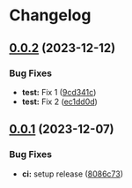 # Changelog

## [0.0.2](https://github.com/nathanmkaya/release-playground/compare/v0.0.1...v0.0.2) (2023-12-12)


### Bug Fixes

* **test:** Fix 1 ([9cd341c](https://github.com/nathanmkaya/release-playground/commit/9cd341c44063c77ab763f59d2228a37981952961))
* **test:** Fix 2 ([ec1dd0d](https://github.com/nathanmkaya/release-playground/commit/ec1dd0d855934490819f8c46302e4019d5f3a8db))

## [0.0.1](https://github.com/nathanmkaya/release-playground/compare/v0.0.0...v0.0.1) (2023-12-07)


### Bug Fixes

* **ci:** setup release ([8086c73](https://github.com/nathanmkaya/release-playground/commit/8086c737140492d0beaed43ad3f08b515f9cdf50))
